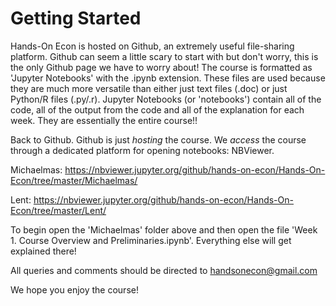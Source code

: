 # Getting Started

Hands-On Econ is hosted on Github, an extremely useful file-sharing platform.  Github can seem a little scary to start with but don't worry, this is the only Github page we have to worry about! The course is formatted as 'Jupyter Notebooks' with the .ipynb extension. These files are used because they are much more versatile than either just text files (.doc) or just Python/R files (.py/.r). Jupyter Notebooks (or 'notebooks') contain all of the code, all of the output from the code and all of the explanation for each week. They are essentially the entire course!!

Back to Github. Github is just *hosting* the course. We *access* the course through a dedicated platform for opening notebooks: NBViewer. 

Michaelmas: https://nbviewer.jupyter.org/github/hands-on-econ/Hands-On-Econ/tree/master/Michaelmas/

Lent: https://nbviewer.jupyter.org/github/hands-on-econ/Hands-On-Econ/tree/master/Lent/

To begin open the 'Michaelmas' folder above and then open the file 'Week 1. Course Overview and Preliminaries.ipynb'. Everything else will get explained there! 

All queries and comments should be directed to handsonecon@gmail.com

We hope you enjoy the course!
